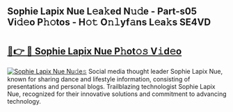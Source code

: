 ## Sophie Lapix Nue L𝚎a𝚔ed N𝚞𝚍e - Part-s05 Vi𝚍𝚎o P𝚑𝚘tos - H𝚘𝚝 O𝚗𝚕yf𝚊ns L𝚎a𝚔s SE4VD

# <h2><a href="http://kf1cnl.oniu.top/?m=Sophie+Lapix+Nue">🔗👉 🔴 Sophie Lapix Nue P𝚑ot𝚘𝚜 V𝚒d𝚎o</a></h2>

[![Sophie Lapix Nue Nu𝚍e𝚜](https://i.imgur.com/0qMVB7G.gif)](http://kf1cnl.oniu.top/?m=Sophie+Lapix+Nue)
Social media thought leader Sophie Lapix Nue, known for sharing dance and lifestyle information, consisting of presentations and personal blogs. Trailblazing technologist Sophie Lapix Nue, recognized for their innovative solutions and commitment to advancing technology.  

